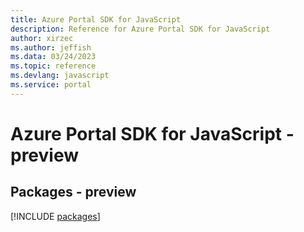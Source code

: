 ```yaml
---
title: Azure Portal SDK for JavaScript
description: Reference for Azure Portal SDK for JavaScript
author: xirzec
ms.author: jeffish
ms.data: 03/24/2023
ms.topic: reference
ms.devlang: javascript
ms.service: portal
---
```

# Azure Portal SDK for JavaScript - preview
## Packages - preview
[!INCLUDE [packages](portal-index.md)]